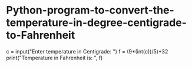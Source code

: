 # Python-program-to-convert-the-temperature-in-degree-centigrade-to-Fahrenheit

c = input("Enter temperature in Centigrade: ")
f = (9*(int(c))/5)+32
print("Temperature in Fahrenheit is: ", f)
